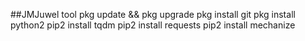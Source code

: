 ##JMJuwel tool
pkg update && pkg upgrade
pkg install git
pkg install python2
pip2 install tqdm
pip2 install requests
pip2 install mechanize

